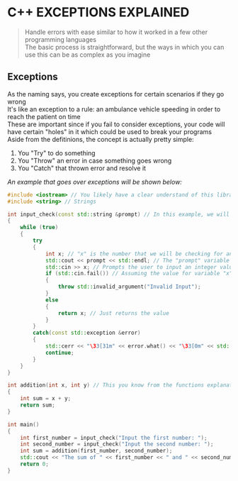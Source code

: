 # C++ EXCEPTIONS EXPLAINED

> Handle errors with ease similar to how it worked in a few other programming languages\
> The basic process is straightforward, but the ways in which you can use this can be as complex as you imagine

## Exceptions

As the naming says, you create exceptions for certain scenarios if they go wrong\
It's like an exception to a rule: an ambulance vehicle speeding in order to reach the patient on time\
These are important since if you fail to consider exceptions, your code will have certain "holes" in it which could be used to break your programs\
Aside from the defitinions, the concept is actually pretty simple:

1. You "Try" to do something
2. You "Throw" an error in case something goes wrong
3. You "Catch" that thrown error and resolve it

_An example that goes over exceptions will be shown below:_

```cpp
#include <iostream> // You likely have a clear understand of this library
#include <string> // Strings

int input_check(const std::string &prompt) // In this example, we will use an integer function to cover a common type of error
{
	while (true)
	{
		try
    	{
    		int x; // "x" is the number that we will be checking for an "Integer Parsing" error (when you provide invalid output in place of an integer)
    		std::cout << prompt << std::endl; // The "prompt" variable stores the prompt provided to the user
			std::cin >> x; // Prompts the user to input an integer value for the variable "x"
	        if (std::cin.fail()) // Assuming the value for variable "x" is invalid (Will, also, prompt the user every time)
        	{
            	throw std::invalid_argument("Invalid Input");
        	}
			else
			{
				return x; // Just returns the value
			}
    	}
		catch(const std::exception &error)
		{
			std::cerr << "\33[31m" << error.what() << "\33[0m" << std::endl;
			continue;
		}
	}
}

int addition(int x, int y) // This you know from the functions explanation
{
	int sum = x + y;
	return sum;
}

int main()
{
	int first_number = input_check("Input the first number: ");
	int second_number = input_check("Input the second number: ");
	int sum = addition(first_number, second_number);
	std::cout << "The sum of " << first_number << " and " << second_number << " is " << sum << std::endl;
    return 0;
}
```
